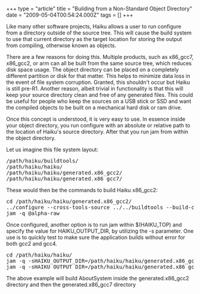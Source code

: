 +++
type = "article"
title = "Building from a Non-Standard Object Directory"
date = "2009-05-04T00:54:24.000Z"
tags = []
+++

<p>Like many other software projects, Haiku allows a user to run configure from a directory outside of the source tree. This will cause the build system to use that current directory as the target location for storing the output from compiling, otherwise known as objects.</p>

<p>There are a few reasons for doing this. Multiple products, such as x86_gcc7, x86_gcc2, or arm can all be built from the same source tree, which reduces disk space usage. The object directory can be placed on a completely different partition or disk for that matter. This helps to minimize data loss in the event of file system corruption. Granted, this shouldn't occur but Haiku is still pre-R1. Another reason, albeit trivial in functionality is that this will keep your source directory clean and free of any generated files. This could be useful for people who keep the sources on a USB stick or SSD and want the compiled objects to be built on a mechanical hard disk or ram drive.</p> 

<p>Once this concept is understood, it is very easy to use. In essence inside your object directory, you run configure with an absolute or relative path to the location of Haiku's source directory.  After that you run jam from within the object directory.</p>

<p>Let us imagine this file system layout:</p>

<pre>
/path/haiku/buildtools/
/path/haiku/haiku/
/path/haiku/haiku/generated.x86_gcc2/
/path/haiku/haiku/generated.x86_gcc7/
</pre>

<p>These would then be the commands to build Haiku x86_gcc2:</p>

<pre class="terminal">
cd /path/haiku/haiku/generated.x86_gcc2/
../configure --cross-tools-source ../../buildtools --build-cross-tools x86_gcc2
jam -q @alpha-raw
</pre>

<p>Once configured, another option is to run jam within $(HAIKU_TOP) and specify the value for HAIKU_OUTPUT_DIR, by utilizing the -s parameter. One use is to quickly test to make sure the application builds without error for both gcc2 and gcc4.</p>

<pre class="terminal">
cd /path/haiku/haiku/
jam -q -sHAIKU_OUTPUT_DIR=/path/haiku/haiku/generated.x86_gcc2 AboutSystem
jam -q -sHAIKU_OUTPUT_DIR=/path/haiku/haiku/generated.x86_gcc7 AboutSystem
</pre>

<p>The above example will build AboutSystem inside the generated.x86_gcc2 directory and then the generated.x86_gcc7 directory</p>
